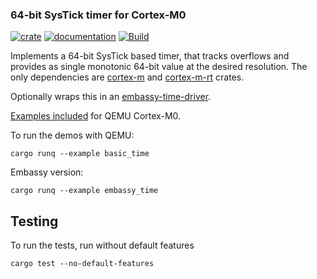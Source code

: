 ### 64-bit SysTick timer for Cortex-M0

[![crate](https://img.shields.io/crates/v/systick-timer.svg)](https://crates.io/crates/systick-timer)
[![documentation](https://docs.rs/systick-timer/badge.svg)](https://docs.rs/systick-timer/)
[![Build](https://github.com/kaidokert/systick-timer-rs/actions/workflows/rust.yml/badge.svg)](https://github.com/kaidokert/systick-timer-rs/actions/workflows/rust.yml)

Implements a 64-bit SysTick based timer, that tracks
overflows and provides as single monotonic 64-bit value
at the desired resolution. The only dependencies are [cortex-m](https://crates.io/crates/cortex-m)
and [cortex-m-rt](https://crates.io/crates/cortex-m-rt) crates.

Optionally wraps this in an [embassy-time-driver](https://crates.io/crates/embassy-time-driver).

[Examples included](https://github.com/kaidokert/systick-timer-rs/tree/main/examples) for QEMU Cortex-M0.

To run the demos with QEMU:

```
cargo runq --example basic_time
```

Embassy version:

```
cargo runq --example embassy_time
```

## Testing

To run the tests, run without default features
```
cargo test --no-default-features
```
